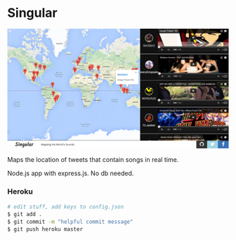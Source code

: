 Singular
========

![logo](https://github.com/karan/Singular/raw/master/screen.png)

Maps the location of tweets that contain songs in real time.

Node.js app with express.js. No db needed.

### Heroku

```bash
# edit stuff, add keys to config.json
$ git add .
$ git commit -m "helpful commit message"
$ git push heroku master
```
